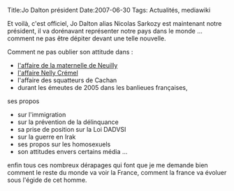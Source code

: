 Title:Jo Dalton président
Date:2007-06-30
Tags: Actualités,  mediawiki

Et voilà, c'est officiel, Jo Dalton alias Nicolas Sarkozy est maintenant
notre président, il va dorénavant représenter notre pays dans le monde
... comment ne pas être dépiter devant une telle nouvelle.

Comment ne pas oublier son attitude dans :

-   [l'affaire de la maternelle de
    Neuilly](http://fr.wikipedia.org/wiki/Affaire_de_la_maternelle_de_Neuilly)
-   [l'affaire Nelly
    Crémel](http://fr.wikipedia.org/wiki/Affaire_Cremel)
-   l'affaire des squatteurs de Cachan
-   durant les émeutes de 2005 dans les banlieues françaises,

ses propos

-   sur l'immigration
-   sur la prévention de la délinquance
-   sa prise de position sur la Loi DADVSI
-   sur la guerre en Irak
-   ses propos sur les homosexuels
-   son attitudes envers certains média ...

enfin tous ces nombreux dérapages qui font que je me demande bien
comment le reste du monde va voir la France, comment la france va
évoluer sous l'égide de cet homme.


